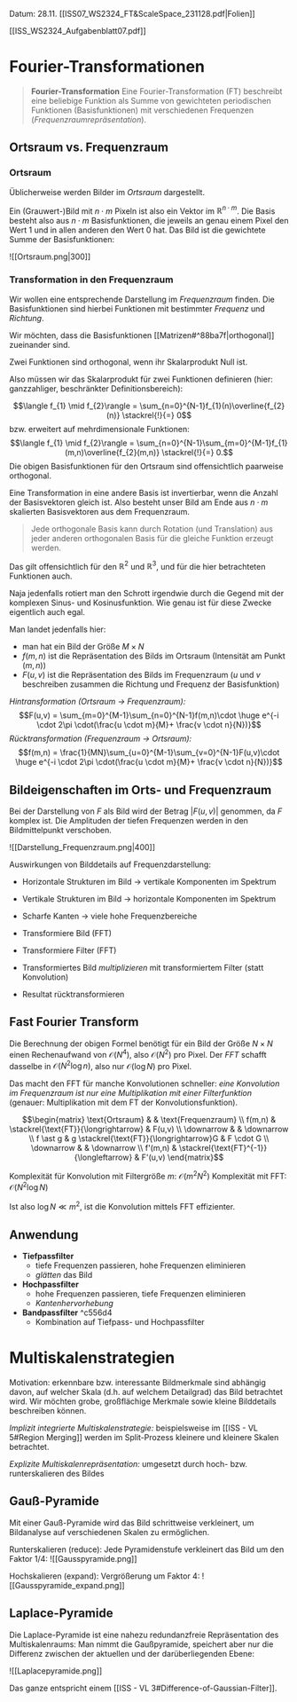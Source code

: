 Datum: 28.11.
[[ISS07_WS2324_FT&amp;ScaleSpace_231128.pdf|Folien]]

[[ISS_WS2324_Aufgabenblatt07.pdf]]
# Fourier-Transformationen

> **Fourier-Transformation**
> Eine Fourier-Transformation (FT) beschreibt eine beliebige Funktion als Summe von gewichteten periodischen Funktionen (Basisfunktionen) mit verschiedenen Frequenzen (*Frequenzraumrepräsentation*).

## Ortsraum vs. Frequenzraum

### Ortsraum

Üblicherweise werden Bilder im *Ortsraum* dargestellt. 

Ein (Grauwert-)Bild mit $n \cdot m$ Pixeln ist also ein Vektor im $\mathbb{R}^{n \cdot m}$. Die Basis besteht also aus $n \cdot m$ Basisfunktionen, die jeweils an genau einem Pixel den Wert 1 und in allen anderen den Wert 0 hat. Das Bild ist die gewichtete Summe der Basisfunktionen:

![[Ortsraum.png|300]]

### Transformation in den Frequenzraum

Wir wollen eine entsprechende Darstellung im *Frequenzraum* finden. 
Die Basisfunktionen sind hierbei Funktionen mit bestimmter *Frequenz* und *Richtung*.

Wir möchten, dass die Basisfunktionen [[Matrizen#^88ba7f|orthogonal]] zueinander sind.

Zwei Funktionen sind orthogonal, wenn ihr Skalarprodukt Null ist.

Also müssen wir das Skalarprodukt für zwei Funktionen definieren (hier: ganzzahliger, beschränkter Definitionsbereich):

$$\langle f_{1} \mid f_{2}\rangle = \sum_{n=0}^{N-1}f_{1}(n)\overline{f_{2}(n)} \stackrel{!}{=} 0$$
bzw. erweitert auf mehrdimensionale Funktionen:
$$\langle f_{1} \mid f_{2}\rangle = \sum_{n=0}^{N-1}\sum_{m=0}^{M-1}f_{1}(m,n)\overline{f_{2}(m,n)} \stackrel{!}{=} 0.$$
Die obigen Basisfunktionen für den Ortsraum sind offensichtlich paarweise orthogonal.

Eine Transformation in eine andere Basis ist invertierbar, wenn die Anzahl der Basisvektoren gleich ist. Also besteht unser Bild am Ende aus $n \cdot m$ skalierten Basisvektoren aus dem Frequenzraum.

> Jede orthogonale Basis kann durch Rotation (und Translation) aus jeder anderen orthogonalen Basis für die gleiche Funktion erzeugt werden.

Das gilt offensichtlich für den $\mathbb{R}^2$ und $\mathbb{R}^3$, und für die hier betrachteten Funktionen auch.

Naja jedenfalls rotiert man den Schrott irgendwie durch die Gegend mit der komplexen Sinus- und Kosinusfunktion. Wie genau ist für diese Zwecke eigentlich auch egal.

Man landet jedenfalls hier:
- man hat ein Bild der Größe $M \times N$ 
- $f(m,n)$ ist die Repräsentation des Bilds im Ortsraum (Intensität am Punkt $(m,n)$)
- $F(u,v)$ ist die Repräsentation des Bilds im Frequenzraum ($u$ und $v$ beschreiben zusammen die Richtung und Frequenz der Basisfunktion)

*Hintransformation (Ortsraum $\to$ Frequenzraum):*
$$F(u,v) = \sum_{m=0}^{M-1}\sum_{n=0}^{N-1}f(m,n)\cdot \huge e^{-i \cdot 2\pi \cdot(\frac{u \cdot m}{M}+ \frac{v \cdot n}{N})}$$
*Rücktransformation (Frequenzraum $\to$ Ortsraum):*
$$f(m,n) = \frac{1}{MN}\sum_{u=0}^{M-1}\sum_{v=0}^{N-1}F(u,v)\cdot \huge e^{-i \cdot 2\pi \cdot(\frac{u \cdot m}{M}+ \frac{v \cdot n}{N})}$$

## Bildeigenschaften im Orts- und Frequenzraum

Bei der Darstellung von $F$ als Bild wird der Betrag $|F(u,v)|$ genommen, da $F$ komplex ist. Die Amplituden der tiefen Frequenzen werden in den Bildmittelpunkt verschoben.

![[Darstellung_Frequenzraum.png|400]]

Auswirkungen von Bilddetails auf Frequenzdarstellung:
- Horizontale Strukturen im Bild $\to$ vertikale Komponenten im Spektrum
- Vertikale Strukturen im Bild $\to$ horizontale Komponenten im Spektrum
- Scharfe Kanten $\to$ viele hohe Frequenzbereiche

- Transformiere Bild (FFT)
- Transformiere Filter (FFT)
- Transformiertes Bild *multiplizieren* mit transformiertem Filter (statt Konvolution)
- Resultat rücktransformieren

## Fast Fourier Transform

Die Berechnung der obigen Formel benötigt für ein Bild der Größe $N \times N$ einen Rechenaufwand von $\mathcal{O}(N^4)$, also $\mathcal{O}(N^{2})$ pro Pixel.
Der *FFT* schafft dasselbe in $\mathcal{O}(N^{2}\log n)$, also nur $\mathcal{O}(\log N)$ pro Pixel.

Das macht den FFT für manche Konvolutionen schneller: *eine Konvolution im Frequenzraum ist nur eine Multiplikation mit einer Filterfunktion* (genauer: Multiplikation mit dem FT der Konvolutionsfunktion).

$$\begin{matrix}
\text{Ortsraum} & & \text{Frequenzraum} \\
f(m,n) & \stackrel{\text{FT}}{\longrightarrow} & F(u,v) \\
\downarrow & & \downarrow  \\
f \ast g & g \stackrel{\text{FT}}{\longrightarrow}G & F \cdot G \\ 
\downarrow & & \downarrow \\ 
f'(m,n) & \stackrel{\text{FT}^{-1}}{\longleftarrow} & F'(u,v) \end{matrix}$$

Komplexität für Konvolution mit Filtergröße $m$: $\mathcal{O}(m^{2}N^{2})$
Komplexität mit FFT: $\mathcal{O}(N^{2}\log N)$

Ist also $\log N \ll m^{2}$, ist die Konvolution mittels FFT effizienter.

## Anwendung

- **Tiefpassfilter**
	- tiefe Frequenzen passieren, hohe Frequenzen eliminieren
	- *glätten* das Bild
- **Hochpassfilter**
	- hohe Frequenzen passieren, tiefe Frequenzen eliminieren
	- *Kantenhervorhebung*
- **Bandpassfilter** ^c556d4
	- Kombination auf Tiefpass- und Hochpassfilter


# Multiskalenstrategien

Motivation: erkennbare bzw. interessante Bildmerkmale sind abhängig davon, auf welcher Skala (d.h. auf welchem Detailgrad) das Bild betrachtet wird. Wir möchten grobe, großflächige Merkmale sowie kleine Bilddetails beschreiben können.

*Implizit integrierte Multiskalenstrategie:* beispielsweise im [[ISS - VL 5#Region Merging]] werden im Split-Prozess kleinere und kleinere Skalen betrachtet.

*Explizite Multiskalenrepräsentation:* umgesetzt durch hoch- bzw. runterskalieren des Bildes

## Gauß-Pyramide

Mit einer Gauß-Pyramide wird das Bild schrittweise verkleinert, um Bildanalyse auf verschiedenen Skalen zu ermöglichen.

Runterskalieren (reduce): Jede Pyramidenstufe verkleinert das Bild um den Faktor $1/4$:
![[Gausspyramide.png]]

Hochskalieren (expand): Vergrößerung um Faktor $4$:
![[Gausspyramide_expand.png]]

## Laplace-Pyramide

Die Laplace-Pyramide ist eine nahezu redundanzfreie Repräsentation des Multiskalenraums: 
Man nimmt die Gaußpyramide, speichert aber nur die Differenz zwischen der aktuellen und der darüberliegenden Ebene:

![[Laplacepyramide.png]]

Das ganze entspricht einem [[ISS - VL 3#Difference-of-Gaussian-Filter]].